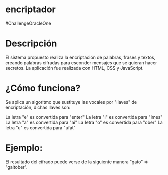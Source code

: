 # encriptador
#ChallengeOracleOne

# Descripción
El sistema propuesto realiza la encriptación de palabras, frases y textos, creando palabras cifradas para esconder mensajes que se quieran hacer secretos.
La aplicación fue realizada con HTML, CSS y JavaScript.

# ¿Cómo funciona?
Se aplica un algoritmo que sustituye las vocales por "llaves" de encriptación, dichas llaves son:

La letra "e" es convertida para "enter"
La letra "i" es convertida para "imes"
La letra "a" es convertida para "ai"
La letra "o" es convertida para "ober"
La letra "u" es convertida para "ufat"
# Ejemplo:
El resultado del cifrado puede verse de la siguiente manera "gato" => "gaitober".
